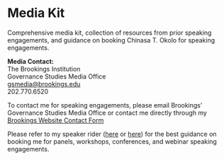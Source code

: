 # Media Kit
Comprehensive media kit, collection of resources from prior speaking engagements, and guidance on booking Chinasa T. Okolo for speaking engagements.

**Media Contact:** \
The Brookings Institution \
Governance Studies Media Office \
gsmedia@brookings.edu \
202.770.6520

To contact me for speaking engagements, please email Brookings' Governance Studies Media Office or contact me directly through my [Brookings Website Contact Form](https://www.brookings.edu/people/chinasa-t-okolo/)

Please refer to my speaker rider ([here](https://docs.google.com/document/d/e/2PACX-1vTM_tx4L2vHMlje0B1CFRSvxyZLxptocg5zGQDQZcYK5Tf55ZebnemmsSyBhRczsHr736WMz1Nr59RT/pub) or [here](https://github.com/chinasaokolo/MediaKit/blob/main/speaker-rider.md)) for the best guidance on booking me for panels, workshops, conferences, and webinar speaking engagements.


